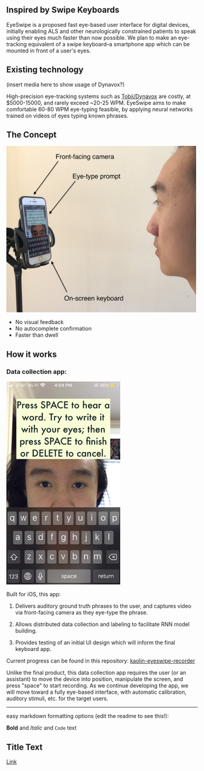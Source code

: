 ## Inspired by Swipe Keyboards

EyeSwipe is a proposed fast eye-based user interface for digital devices, initially enabling ALS and other neurologically constrained patients to speak using their eyes much faster than now possible. We plan to make an eye-tracking equivalent of a swipe keyboard–a smartphone app which can be mounted in front of a user's eyes.

## Existing technology

(insert media here to show usage of Dynavox?)

High-precision eye-tracking systems such as [Tobii/Dynavox](https://www.tobiidynavox.com/en-us/about/about-us/how-eye-tracking-works/) are costly, at $5000-15000, and rarely exceed ~20-25 WPM. EyeSwipe aims to make comfortable 60-80 WPM eye-typing feasible, by applying neural networks trained on videos of eyes typing known phrases.

## The Concept

<img src="app_mount.jpg" width="500">

- No visual feedback
- No autocomplete confirmation
- Faster than dwell


## How it works

### Data collection app:

<img src="IMG_7730.PNG" width="300">

Built for iOS, this app:

1. Delivers auditory ground truth phrases to the user, and captures video via front-facing camera as they eye-type the phrase.

2. Allows distributed data collection and labeling to facilitate RNN model building.

3. Provides testing of an initial UI design which will inform the final keyboard app.


Current progress can be found in this repository: [kaolin-eyeswipe-recorder](https://github.com/EyeSwipe/EyeSwipe/tree/master/kaolin-eyeswipe-recorder)

Unlike the final product, this data collection app requires the user (or an assistant) to move the device into position, manipulate the screen, and press "space" to start recording. As we continue developing the app, we will move toward a fully eye-based interface, with automatic calibration, auditory stimuli, etc. for the target users.



---
easy markdown formatting options (edit the readme to see this!):

**Bold** and _Italic_ and `Code` text
## Title Text
[Link](url)
<img src="" width="300">

